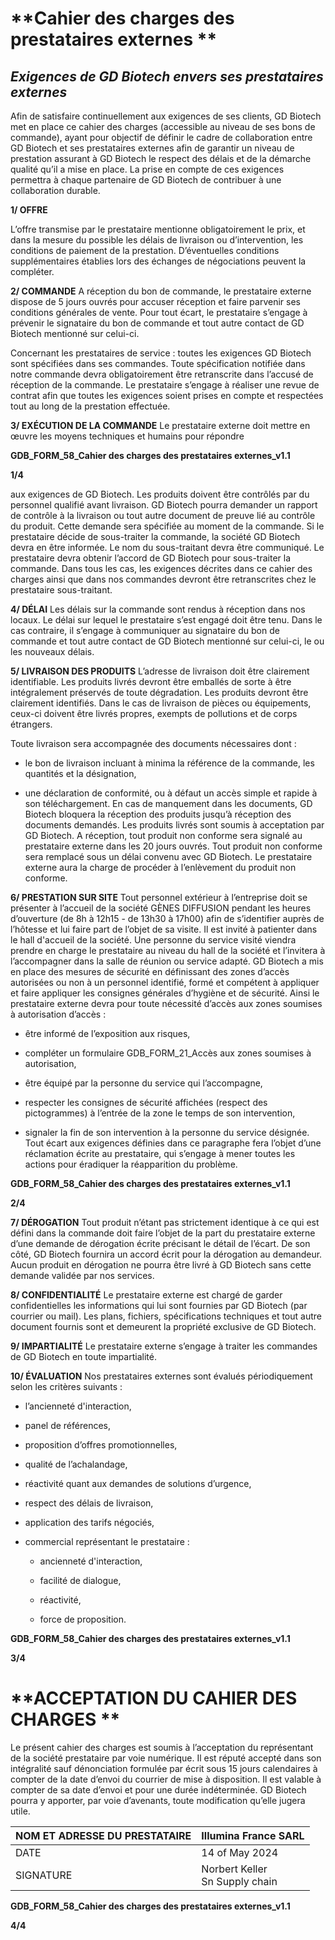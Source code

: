 # **Cahier des charges des prestataires externes **
## **_Exigences de GD Biotech envers ses prestataires externes_**

Afin de satisfaire continuellement aux exigences de ses clients, GD Biotech met en place ce
cahier des charges (accessible au niveau de ses bons de commande), ayant pour objectif de
définir le cadre de collaboration entre GD Biotech et ses prestataires externes afin de garantir
un niveau de prestation assurant à GD Biotech le respect des délais et de la démarche qualité
qu’il a mise en place. La prise en compte de ces exigences permettra à chaque partenaire de
GD Biotech de contribuer à une collaboration durable.

**1/ OFFRE**

L’offre transmise par le prestataire mentionne obligatoirement le prix, et dans la mesure du
possible les délais de livraison ou d’intervention, les conditions de paiement de la prestation.
D’éventuelles conditions supplémentaires établies lors des échanges de négociations peuvent
la compléter.

**2/ COMMANDE**
A réception du bon de commande, le prestataire externe dispose de 5 jours ouvrés pour
accuser réception et faire parvenir ses conditions générales de vente. Pour tout écart, le
prestataire s’engage à prévenir le signataire du bon de commande et tout autre contact de
GD Biotech mentionné sur celui-ci.

Concernant les prestataires de service : toutes les exigences GD Biotech sont spécifiées dans
ses commandes. Toute spécification notifiée dans notre commande devra obligatoirement
être retranscrite dans l’accusé de réception de la commande.
Le prestataire s’engage à réaliser une revue de contrat afin que toutes les exigences soient
prises en compte et respectées tout au long de la prestation effectuée.

**3/ EXÉCUTION DE LA COMMANDE**
Le prestataire externe doit mettre en œuvre les moyens techniques et humains pour répondre

**GDB_FORM_58_Cahier des charges des prestataires externes_v1.1**

**1/4**

aux exigences de GD Biotech. Les produits doivent être contrôlés par du personnel qualifié
avant livraison. GD Biotech pourra demander un rapport de contrôle à la livraison ou tout autre
document de preuve lié au contrôle du produit. Cette demande sera spécifiée au moment de
la commande.
Si le prestataire décide de sous-traiter la commande, la société GD Biotech devra en être
informée. Le nom du sous-traitant devra être communiqué. Le prestataire devra obtenir
l’accord de GD Biotech pour sous-traiter la commande. Dans tous les cas, les exigences
décrites dans ce cahier des charges ainsi que dans nos commandes devront être retranscrites
chez le prestataire sous-traitant.

**4/ DÉLAI**
Les délais sur la commande sont rendus à réception dans nos locaux. Le délai sur lequel le
prestataire s’est engagé doit être tenu. Dans le cas contraire, il s’engage à communiquer au
signataire du bon de commande et tout autre contact de GD Biotech mentionné sur celui-ci,
le ou les nouveaux délais.

**5/ LIVRAISON DES PRODUITS**
L’adresse de livraison doit être clairement identifiable. Les produits livrés devront être
emballés de sorte à être intégralement préservés de toute dégradation. Les produits devront
être clairement identifiés.
Dans le cas de livraison de pièces ou équipements, ceux-ci doivent être livrés propres,
exempts de pollutions et de corps étrangers.

Toute livraison sera accompagnée des documents nécessaires dont :

   - le bon de livraison incluant à minima la référence de la commande, les quantités et la
désignation,

   - une déclaration de conformité, ou à défaut un accès simple et rapide à son
téléchargement.
En cas de manquement dans les documents, GD Biotech bloquera la réception des produits
jusqu’à réception des documents demandés.
Les produits livrés sont soumis à acceptation par GD Biotech. A réception, tout produit non
conforme sera signalé au prestataire externe dans les 20 jours ouvrés. Tout produit non
conforme sera remplacé sous un délai convenu avec GD Biotech. Le prestataire externe aura
la charge de procéder à l’enlèvement du produit non conforme.

**6/ PRESTATION SUR SITE**
Tout personnel extérieur à l’entreprise doit se présenter à l’accueil de la société GÈNES
DIFFUSION pendant les heures d’ouverture (de 8h à 12h15 - de 13h30 à 17h00) afin de
s’identifier auprès de l’hôtesse et lui faire part de l’objet de sa visite. Il est invité à patienter
dans le hall d'accueil de la société. Une personne du service visité viendra prendre en charge
le prestataire au niveau du hall de la société et l’invitera à l’accompagner dans la salle de
réunion ou service adapté.
GD Biotech a mis en place des mesures de sécurité en définissant des zones d’accès
autorisées ou non à un personnel identifié, formé et compétent à appliquer et faire appliquer
les consignes générales d’hygiène et de sécurité. Ainsi le prestataire externe devra pour toute
nécessité d’accès aux zones soumises à autorisation d’accès :

   - être informé de l’exposition aux risques,

   - compléter un formulaire GDB_FORM_21_Accès aux zones soumises à autorisation,

   - être équipé par la personne du service qui l’accompagne,

   - respecter les consignes de sécurité affichées (respect des pictogrammes) à l’entrée
de la zone le temps de son intervention,

   - signaler la fin de son intervention à la personne du service désignée.
Tout écart aux exigences définies dans ce paragraphe fera l’objet d’une réclamation écrite au
prestataire, qui s’engage à mener toutes les actions pour éradiquer la réapparition du
problème.

**GDB_FORM_58_Cahier des charges des prestataires externes_v1.1**

**2/4**

**7/ DÉROGATION**
Tout produit n’étant pas strictement identique à ce qui est défini dans la commande doit faire
l’objet de la part du prestataire externe d’une demande de dérogation écrite précisant le détail
de l’écart. De son côté, GD Biotech fournira un accord écrit pour la dérogation au demandeur.
Aucun produit en dérogation ne pourra être livré à GD Biotech sans cette demande validée
par nos services.

**8/ CONFIDENTIALITÉ**
Le prestataire externe est chargé de garder confidentielles les informations qui lui sont
fournies par GD Biotech (par courrier ou mail). Les plans, fichiers, spécifications techniques
et tout autre document fournis sont et demeurent la propriété exclusive de GD Biotech.

**9/ IMPARTIALITÉ**
Le prestataire externe s’engage à traiter les commandes de GD Biotech en toute impartialité.

**10/ ÉVALUATION**
Nos prestataires externes sont évalués périodiquement selon les critères suivants :

   - l’ancienneté d'interaction,

   - panel de références,

   - proposition d’offres promotionnelles,

   - qualité de l’achalandage,

   - réactivité quant aux demandes de solutions d’urgence,

   - respect des délais de livraison,

   - application des tarifs négociés,

   - commercial représentant le prestataire :

        - ancienneté d'interaction,

        - facilité de dialogue,

        - réactivité,

        - force de proposition.

**GDB_FORM_58_Cahier des charges des prestataires externes_v1.1**

**3/4**

# **ACCEPTATION DU CAHIER DES CHARGES **

Le présent cahier des charges est soumis à l’acceptation du représentant de la société
prestataire par voie numérique. Il est réputé accepté dans son intégralité sauf dénonciation
formulée par écrit sous 15 jours calendaires à compter de la date d’envoi du courrier de mise
à disposition.
Il est valable à compter de sa date d’envoi et pour une durée indéterminée.
GD Biotech pourra y apporter, par voie d’avenants, toute modification qu’elle jugera utile.



|NOM ET ADRESSE DU PRESTATAIRE|Illumina France SARL|
|---|---|
|DATE|14 of May 2024|
|SIGNATURE|Norbert Keller<br>Sn Supply chain|


**GDB_FORM_58_Cahier des charges des prestataires externes_v1.1**


**4/4**


